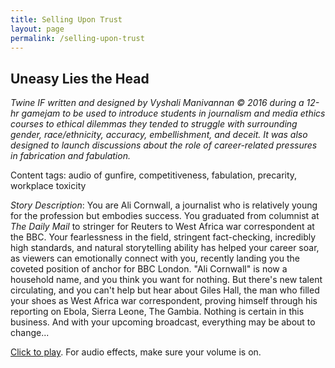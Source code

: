 ```yaml
---
title: Selling Upon Trust
layout: page
permalink: /selling-upon-trust
---
```


## Uneasy Lies the Head

_Twine IF written and designed by Vyshali Manivannan &#169; 2016 during a 12-hr gamejam to be used to introduce students in journalism and media ethics courses to ethical dilemmas they tended to struggle with surrounding gender, race/ethnicity, accuracy, embellishment, and deceit. It was also designed to launch discussions about the role of career-related pressures in fabrication and fabulation._

Content tags: audio of gunfire, competitiveness, fabulation, precarity, workplace toxicity

_Story Description_: You are Ali Cornwall, a journalist who is relatively young for the profession but embodies success. You graduated from columnist at _The Daily Mail_ to stringer for Reuters to West Africa war correspondent at the BBC. Your fearlessness in the field, stringent fact-checking, incredibly high standards, and natural storytelling ability has helped your career soar, as viewers can emotionally connect with you, recently landing you the coveted position of anchor for BBC London. "Ali Cornwall" is now a household name, and you think you want for nothing. But there's new talent circulating, and you can't help but hear about Giles Hall, the man who filled your shoes as West Africa war correspondent, proving himself through his reporting on Ebola, Sierra Leone, The Gambia. Nothing is certain in this business. And with your upcoming broadcast, everything may be about to change...

<a href="https://visforvali.github.io/tinygames/selling_upon_trust/play.html" target="_blank">Click to play</a>. For audio effects, make sure your volume is on.